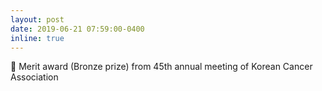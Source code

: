 ```yaml
---
layout: post
date: 2019-06-21 07:59:00-0400
inline: true
---
```


 :tada: Merit award (Bronze prize) from 45th annual meeting of Korean Cancer Association

